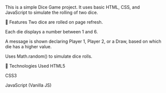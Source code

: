 This is a simple Dice Game project. It uses basic HTML, CSS, and JavaScript to simulate the rolling of two dice.

🌟 Features
Two dice are rolled on page refresh.

Each die displays a number between 1 and 6.

A message is shown declaring Player 1, Player 2, or a Draw, based on which die has a higher value.

Uses Math.random() to simulate dice rolls.

🚀 Technologies Used
HTML5

CSS3

JavaScript (Vanilla JS)
